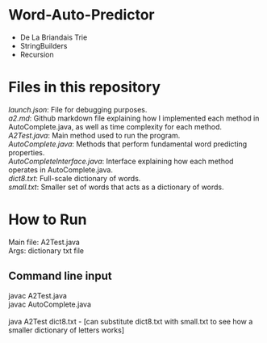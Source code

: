 # Word-Auto-Predictor
- De La Briandais Trie<br>
- StringBuilders<br>
- Recursion<br>

# Files in this repository

*launch.json*: File for debugging purposes. <br>
*a2.md*: Github markdown file explaining how I implemented each method in AutoComplete.java, as well as time complexity for each method.<br>
*A2Test.java*: Main method used to run the program.<br>
*AutoComplete.java*: Methods that perform fundamental word predicting properties.<br>
*AutoCompleteInterface.java*: Interface explaining how each method operates in AutoComplete.java.<br>
*dict8.txt*: Full-scale dictionary of words.<br>
*small.txt*: Smaller set of words that acts as a dictionary of words.<br>

# How to Run

Main file: A2Test.java<br>
Args: dictionary txt file

## Command line input

javac A2Test.java<br>
javac AutoComplete.java<br>
<br>
java A2Test dict8.txt      - [can substitute dict8.txt with small.txt to see how a smaller dictionary of letters works]
